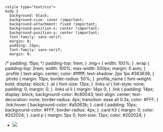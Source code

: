 <!DOCTYPE html>
<html>
<head>
  <meta charset="utf-8">
  <meta name="viewport" content="width=device-width, initial-scale=1">
  <link rel="icon" type="image/ico" href="https://kakekgacor2023.github.io/favicon-16x16.png" />
  <title>KAKEK GACOR 2023</title>

    <style type="text/css">
    body {
      background: black;
      background-size: cover !important;
      background-attachment: fixed !important;
      background-position-x: center !important;
      background-position-y: center !important;
      font-family: sans-serif;
      margin: 0;
      padding: 15px;
      font-family: sans-serif;
      margin: 0;
/*       padding: 15px; */
      padding-top: 1rem;
    }
    .img-r {
      width: 100%;
    }
    .wrap {
      padding-top: 2rem;
      width: 100%;
      max-width: 500px;
      margin: 0 auto;
    }
    .profile {
      text-align: center;
      color: #ffffff;
      text-shadow: 2px 1px #363636;
    }
    .photo {
      margin: 10px;
      border-radius: 50%;
    }
    .profile_name {
      font-weight: bold;
      display: block;
    }
    .at {
      font-size: 13px;
    }
    .links ul {
      list-style: none;
      padding: 0;
      margin: 0;
    }
    .links ul li {
      margin: 14px 0;
    }
    .link {
      padding: 14px;
      display: block;
      background-color: #c80043;
      text-align: center;
      text-decoration: none;
      border-radius: 4px;
      transition: ease all 0.3s;
      color: #FFF;
    }
    .link:hover {
      background-color: #a5063b;
    }
    .card {
      padding: 10px;
      background-color: #FFF;
      border-radius: 4px;
    }
    .card h3 {
      margin: 0;
      color: #202024;
    }
    .card p {
      margin: 5px 0;
      font-size: 13px;
      color: #202024;
    }
    </style>
</head>
<body>
<div class="wrap">
  <div class="profile">
  </div>
 <div class="links">
    <ul>  
      <li>
      <a rel="nofollow sponsored" href="https://beacons.ai/kitatoriyo">
      <img src="https://kakekgacor2023.github.io/GIF%20ADS%20628%20x%201200%20Original%20(3).gif" class="img-r">
      </a>
      </li>
    </ul>
  </div>
</div>
  
</body>
</html>
